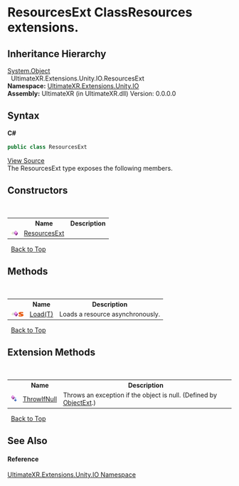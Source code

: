 # ResourcesExt ClassResources extensions.


## Inheritance Hierarchy
<a href="https://docs.microsoft.com/dotnet/api/system.object" target="_blank" rel="noopener noreferrer">System.Object</a><br />&nbsp;&nbsp;UltimateXR.Extensions.Unity.IO.ResourcesExt<br />
**Namespace:**&nbsp;<a href="N_UltimateXR_Extensions_Unity_IO">UltimateXR.Extensions.Unity.IO</a><br />**Assembly:**&nbsp;UltimateXR (in UltimateXR.dll) Version: 0.0.0.0

## Syntax

**C#**<br />
``` C#
public class ResourcesExt
```

<a href="UltimateXR/Scripts/Extensions/Unity/IO/ResourcesExt.cs" rel="noopener noreferrer" title="View the source code">View Source</a><br />
The ResourcesExt type exposes the following members.


## Constructors
&nbsp;<table><tr><th></th><th>Name</th><th>Description</th></tr><tr><td>![Public method](media/pubmethod.gif "Public method")</td><td><a href="M_UltimateXR_Extensions_Unity_IO_ResourcesExt__ctor">ResourcesExt</a></td><td /></tr></table>&nbsp;
<a href="#resourcesext-class">Back to Top</a>

## Methods
&nbsp;<table><tr><th></th><th>Name</th><th>Description</th></tr><tr><td>![Public method](media/pubmethod.gif "Public method")![Static member](media/static.gif "Static member")</td><td><a href="M_UltimateXR_Extensions_Unity_IO_ResourcesExt_Load__1">Load(T)</a></td><td>
Loads a resource asynchronously.</td></tr></table>&nbsp;
<a href="#resourcesext-class">Back to Top</a>

## Extension Methods
&nbsp;<table><tr><th></th><th>Name</th><th>Description</th></tr><tr><td>![Public Extension Method](media/pubextension.gif "Public Extension Method")</td><td><a href="M_UltimateXR_Extensions_System_ObjectExt_ThrowIfNull">ThrowIfNull</a></td><td>
Throws an exception if the object is null.
 (Defined by <a href="T_UltimateXR_Extensions_System_ObjectExt">ObjectExt</a>.)</td></tr></table>&nbsp;
<a href="#resourcesext-class">Back to Top</a>

## See Also


#### Reference
<a href="N_UltimateXR_Extensions_Unity_IO">UltimateXR.Extensions.Unity.IO Namespace</a><br />